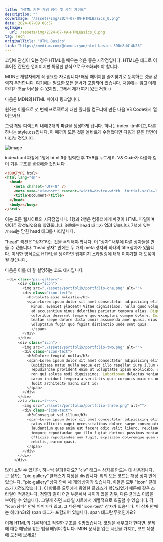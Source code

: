 ```yaml
---
title: "HTML 기본 개념 정리 및 시작 가이드"
description: ""
coverImage: "/assets/img/2024-07-09-HTMLBasics_0.png"
date: 2024-07-09 08:57
ogImage:
  url: /assets/img/2024-07-09-HTMLBasics_0.png
tag: Tech
originalTitle: "HTML Basics"
link: "https://medium.com/@damon.ryon/html-basics-890e8d414b23"
---
```


코딩에 관심이 있는 경우 HTML을 배우는 것은 좋은 시작점입니다. HTML은 태그로 이루어진 간단한 언어이지만 특정한 방식으로 구조화되어야 합니다.

MDN은 개발자에게 꼭 필요한 자료입니다! 해당 페이지를 즐겨찾기로 등록하는 것을 강력히 추천합니다. 여기에는 필요한 모든 문서가 포함되어 있습니다. 처음에는 읽고 이해하기가 조금 어려울 수 있지만, 그래서 제가 여기 있는 거죠 :)

다음은 MDN의 HTML 페이지 링크입니다.

원하는 이름으로 첫 번째 프로젝트에 대한 폴더를 컴퓨터에 만든 다음 VS Code에서 열어보세요.

<div class="content-ad"></div>

그럼 해당 디렉토리 내에 2개의 파일을 생성하게 됩니다. 하나는 index.html이고, 다른 하나는 style.css입니다. 이 때까지 모든 것을 올바르게 수행했다면 다음과 같은 화면이 나타날 것입니다:

![image](/assets/img/2024-07-09-HTMLBasics_0.png)

index.html 파일에 1행에 html:5를 입력한 후 TAB을 누르세요. VS Code가 다음과 같이 기본 구조를 생성해줄 것입니다:

```html
<!DOCTYPE html>
<html lang="en">
  <head>
    <meta charset="UTF-8" />
    <meta name="viewport" content="width=device-width, initial-scale=1.0" />
    <title>Document</title>
  </head>
  <body></body>
</html>
```

<div class="content-ad"></div>

이는 모든 웹사이트의 시작점입니다. 1행과 2행은 컴퓨터에게 이것이 HTML 파일이며 영어로 작성되었음을 알려줍니다. 3행에는 head 태그가 열려 있습니다. 7행에 있는 `/head`는 닫힌 head 태그를 나타냅니다.

"head" 섹션은 "상자"라는 것을 주의해야 합니다. 이 "상자" 내부에 다른 상자들을 만들 수 있습니다. "head 상자" 안에는 두 개의 meta 상자와 하나의 title 상자가 있습니다. 이러한 방식으로 HTML을 생각하면 웹페이지 스타일링에 대해 이야기할 때 도움이 될 것입니다.

다음은 이를 더 잘 설명하는 코드 예시입니다:

```js
 <div class="pic-gallery">
      <div class="icon">
        <img src="./assets/portfolio/portfolio-one.png" alt="">
        <div class="icon-text">
          <h3>Soluta esse molestie</h3>
          <span>Lorem ipsum dolor sit amet consectetur adipisicing elit.
            Minus, eveniet placeat? Vitae dignissimos, nulla quod voluptatum
            ad accusantium minus doloribus pariatur tempora alias. Dignissimos
            doloribus deserunt tempore quo excepturi cumque dolore. Enim
            beatae saepe dolore dicta omnis assumenda amet quasi, eius quas
            voluptatum fugit quo fugiat distinctio unde sunt quia!
            </span>
        </div>
      </div>
      <div class="icon">
        <img src="./assets/portfolio/portfolio-two.png" alt="">
        <div class="icon-text">
          <h3>Dolore feugial nulla</h3>
          <span>Lorem ipsum dolor sit amet consectetur adipisicing elit.
            Cupiditate natus nulla neque est illo repellat iure illum consectetur
            repudiandae provident enim ut voluptates ipsum explicabo, suscipit
            non qui soluta modi dignissimos. Laboriosam delectus veniam nihil
            earum incidunt tempora a veritatis quia corporis maiores odit voluptate,
            fugit architecto magni sint id?
          </span>
        </div>
      </div>
      <div class="icon">
        <img src="./assets/portfolio/portfolio-three.png" alt="">
        <div class="icon-text">
          <h3>Consequat vel illum</h3>
          <span>Lorem ipsum dolor sit amet consectetur adipisicing elit. Repellendus
            natus officiis magni necessitatibus dolore saepe consequatur rem praesentium
            laudantium quas enim est facere odio velit libero, reiciendis ullam similique,
            tempore repudiandae quo illo fugiat ducimus possimus veniam? Temporibus,
            officiis repudiandae nam fugit, explicabo doloremque quam autem consequatur
            debitis, earum quasi.
          </span>
        </div>
      </div>
    </div>
```

<div class="content-ad"></div>

많아 보일 수 있지만, 하나씩 살펴볼까요? "div" 태그는 상자를 만드는 데 사용됩니다. 큰 상자는 "pic-gallery" 클래스가 지정된 div입니다. 위의 모든 코드는 해당 상자 안에 있습니다. "pic-gallery" 상자 안에 세 개의 상자가 있습니다. 이들은 모두 "icon" 클래스가 지정되었습니다. 이 항목들 모두에게 동일한 클래스가 할당되었기 때문에 같은 스타일이 적용됩니다. 정렬과 같이 어떤 부분에서 차이가 있을 경우, 다른 클래스 이름을 부여할 수 있습니다. 그렇게 하면 스타일 시트에서 개별적으로 호출할 수 있습니다. 각 "icon 상자" 안에 이미지가 있고, 그 다음에 "icon-text" 상자가 있습니다. 이 상자 안에는 헤더(h3)와 span 태그가 포함되어 있습니다. span 태그란 무엇인가요?

이제 HTML의 기본적이고 적절한 구조를 설명했습니다. 코딩을 배우고자 한다면, 문제에 대한 해답을 찾는 법을 배워야 합니다. MDN 문서를 읽는 시간을 가지고, 코드 작성에 도전해 보세요!
